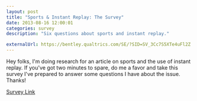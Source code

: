 ```yaml
---
layout: post
title: "Sports & Instant Replay: The Survey"
date: 2013-08-16 12:00:01
categories: survey
description: "Six questions about sports and instant replay."

externalUrl: https://bentley.qualtrics.com/SE/?SID=SV_3Cc7S5XTe4uFl2Z
---
```


Hey folks, I'm doing research for an article on sports and the use of instant replay.  If you've got two minutes to spare, do me a favor and take this survey I've prepared to answer some questions I have about the issue.  Thanks!

[Survey Link](https://bentley.qualtrics.com/SE/?SID=SV_3Cc7S5XTe4uFl2Z)